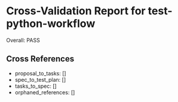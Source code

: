 # Cross-Validation Report for test-python-workflow

Overall: PASS


## Cross References

- proposal_to_tasks: []
- spec_to_test_plan: []
- tasks_to_spec: []
- orphaned_references: []
